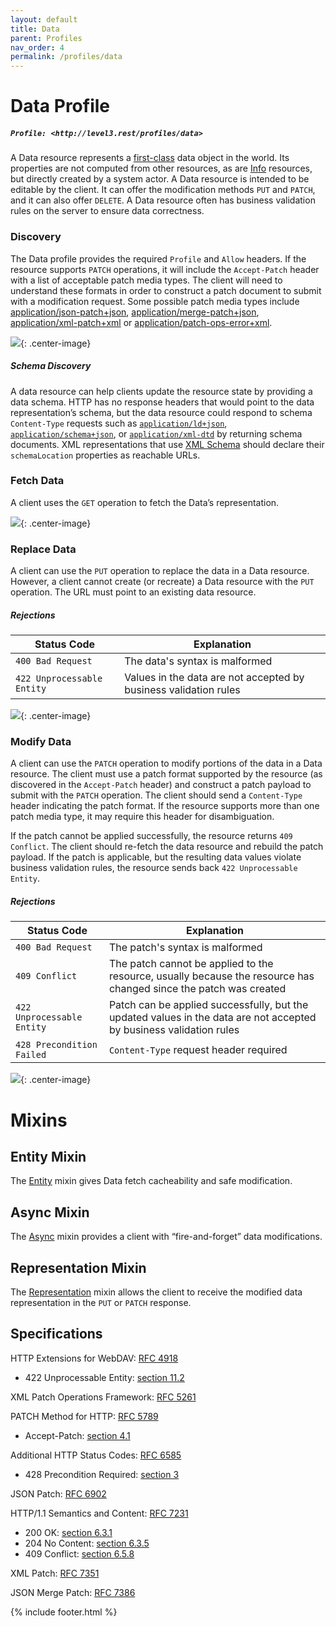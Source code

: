 ```yaml
---
layout: default
title: Data
parent: Profiles
nav_order: 4
permalink: /profiles/data
---
```

# Data Profile

##### `Profile: <http://level3.rest/profiles/data>`

A Data resource represents a [first-class](https://en.wikipedia.org/wiki/First-class_citizen) data object in the world. Its properties are not computed from other resources, as are [Info](info.md) resources, but directly created by a system actor. A Data resource is intended to be editable by the client. It can offer the modification methods `PUT` and `PATCH`, and it can also offer `DELETE`. A Data resource often has business validation rules on the server to ensure data correctness.

### Discovery

The Data profile provides the required `Profile` and `Allow` headers. If the resource supports `PATCH` operations, it will include the `Accept-Patch` header with a list of acceptable patch media types. The client will need to understand these formats in order to construct a patch document to submit with a modification request. Some possible patch media types include [application/json-patch+json](https://tools.ietf.org/html/rfc6902), [application/merge-patch+json](https://tools.ietf.org/html/rfc7386), [application/xml-patch+xml](https://tools.ietf.org/html/rfc7351) or [application/patch-ops-error+xml](https://tools.ietf.org/html/rfc5261).

![](data/discovery.svg){: .center-image}

##### Schema Discovery

A data resource can help clients update the resource state by providing a data schema. HTTP has no response headers that would point to the data representation’s schema, but the data resource could respond to schema `Content-Type` requests such as [`application/ld+json`](https://json-ld.org), [`application/schema+json`](https://json-schema.org/latest/json-schema-core.html), or [`application/xml-dtd`](https://www.w3.org/2006/02/son-of-3023/draft-murata-kohn-lilley-xml-04.html) by returning schema documents. XML representations that use [XML Schema](https://www.w3.org/standards/xml/schema) should declare their `schemaLocation` properties as reachable URLs.

### Fetch Data

A client uses the  `GET` operation to fetch the Data’s representation.

![](data/fetch.svg){: .center-image}

### Replace Data

A client can use the `PUT` operation to replace the data in a Data resource. However, a client cannot create (or recreate) a Data resource with the `PUT` operation. The URL must point to an existing data resource.

##### Rejections

| Status Code                | Explanation                                                  |
| -------------------------- | ------------------------------------------------------------ |
| `400 Bad Request`          | The data's syntax is malformed                               |
| `422 Unprocessable Entity` | Values in the data are not accepted by business validation rules |

![](data/replace.svg){: .center-image}

### Modify Data

A client can use the `PATCH` operation to modify portions of the data in a Data resource. The client must use a patch format supported by the resource (as discovered in the `Accept-Patch` header) and construct a patch payload to submit with the `PATCH` operation. The client should send a `Content-Type` header indicating the patch format. If the resource supports more than one patch media type, it may require this header for disambiguation.

If the patch cannot be applied successfully, the resource returns `409 Conflict`. The client should re-fetch the data resource and rebuild the patch payload. If the patch is applicable, but the resulting data values violate business validation rules, the resource sends back `422 Unprocessable Entity`.

##### Rejections

| Status Code                | Explanation                                                  |
| -------------------------- | ------------------------------------------------------------ |
| `400 Bad Request`          | The patch's syntax is malformed                              |
| `409 Conflict `            | The patch cannot be applied to the resource, usually because the resource has changed since the patch was created |
| `422 Unprocessable Entity` | Patch can be applied successfully, but the updated values in the data are not accepted by business validation rules |
| `428 Precondition Failed`  | `Content-Type` request header required                       |

![](data/modify.svg){: .center-image}

# Mixins

## Entity Mixin

The [Entity](entity.md) mixin gives Data fetch cacheability and safe modification.

## Async Mixin

The [Async](async.md) mixin provides a client with “fire-and-forget” data modifications.

## Representation Mixin

The [Representation](representation.md) mixin allows the client to receive the modified data representation in the `PUT` or `PATCH` response.

## Specifications

HTTP Extensions for WebDAV: [RFC 4918](https://tools.ietf.org/html/rfc4918)

- 422 Unprocessable Entity: [section 11.2](https://tools.ietf.org/html/rfc4918#section-11.2)

XML Patch Operations Framework: [RFC 5261](https://tools.ietf.org/html/rfc5261)

PATCH Method for HTTP: [RFC 5789](https://tools.ietf.org/html/rfc5789)

- Accept-Patch: [section 4.1](https://tools.ietf.org/html/rfc5789#section-4.1)

Additional HTTP Status Codes: [RFC 6585](https://tools.ietf.org/html/rfc6585)

- 428 Precondition Required: [section 3](https://tools.ietf.org/html/rfc6585#section-3)

JSON Patch: [RFC 6902](https://tools.ietf.org/html/rfc6902)

HTTP/1.1 Semantics and Content: [RFC 7231](https://tools.ietf.org/html/rfc7231)

- 200 OK: [section 6.3.1](https://tools.ietf.org/html/rfc7231#section-6.3.1)
- 204 No Content: [section 6.3.5](https://tools.ietf.org/html/rfc7231#section-6.3.5)
- 409 Conflict: [section 6.5.8](https://tools.ietf.org/html/rfc7231#section-6.5.8)

XML Patch: [RFC 7351](https://tools.ietf.org/html/rfc7351)

JSON Merge Patch: [RFC 7386](https://tools.ietf.org/html/rfc7386)

{% include footer.html %}

